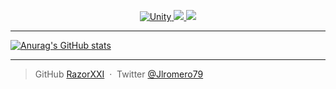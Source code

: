 <p align="center">
  <a href="https://unity.com/">
    <img src="https://img.shields.io/badge/Unity-2020.3.25f1-red"
         alt="Unity">
  </a>
  <a href="https://docs.unity3d.com/Manual/index.html">
    <img src="https://img.shields.io/badge/UnityDoc-2020.3-green">
  </a>
  <a href="https://docs.unity3d.com/ScriptReference/index.html">
    <img src="https://img.shields.io/badge/UnityAPI-2020.3-blue">
  </a>
</p>

---

[![Anurag's GitHub stats](https://github-readme-stats.vercel.app/api?username=RazorXXI&count_private=true&show_icons=true&theme=tokyonight)](https://github.com/anuraghazra/github-readme-stats)

---

> GitHub [RazorXXI](https://github.com/RazorXXI) &nbsp;&middot;&nbsp;
> Twitter [@Jlromero79](https://twitter.com/Jlromero79)
<!---
RazorXXI/RazorXXI is a ✨ special ✨ repository because its `README.md` (this file) appears on your GitHub profile.
You can click the Preview link to take a look at your changes.
--->
